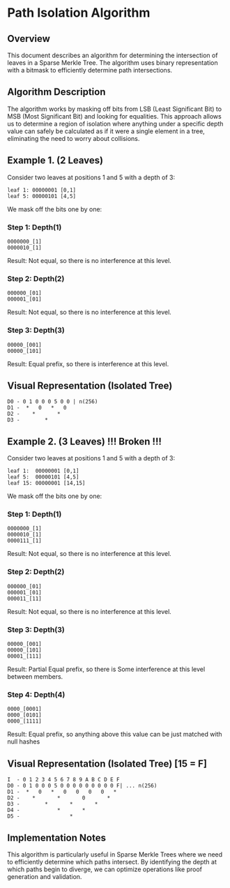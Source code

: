# Path Isolation Algorithm

## Overview

This document describes an algorithm for determining the intersection of leaves in a Sparse Merkle Tree. The algorithm uses binary representation with a bitmask to efficiently determine path intersections.

## Algorithm Description

The algorithm works by masking off bits from LSB (Least Significant Bit) to MSB (Most Significant Bit) and looking for equalities. This approach allows us to determine a region of isolation where anything under a specific depth value can safely be calculated as if it were a single element in a tree, eliminating the need to worry about collisions.

## Example 1. (2 Leaves)

Consider two leaves at positions 1 and 5 with a depth of 3:

```
leaf 1: 00000001 [0,1]
leaf 5: 00000101 [4,5]
```

We mask off the bits one by one:

### Step 1: Depth(1)
```
0000000_[1]
0000010_[1]
```
Result: Not equal, so there is no interference at this level.

### Step 2: Depth(2)
```
000000_[01]
000001_[01]
```
Result: Not equal, so there is no interference at this level.

### Step 3: Depth(3)
```
00000_[001]
00000_[101]
```
Result: Equal prefix, so there is interference at this level.

## Visual Representation (Isolated Tree)

```
D0 - 0 1 0 0 0 5 0 0 | n(256)
D1 -  *   0   *   0
D2 -    *       *
D3 -        *
```

## Example 2. (3 Leaves) !!! Broken !!!

Consider two leaves at positions 1 and 5 with a depth of 3:

```
leaf 1:  00000001 [0,1]
leaf 5:  00000101 [4,5]
leaf 15: 00000001 [14,15]
```

We mask off the bits one by one:

### Step 1: Depth(1)
```
0000000_[1]
0000010_[1]
0000111_[1]
```
Result: Not equal, so there is no interference at this level.

### Step 2: Depth(2)
```
000000_[01]
000001_[01]
000011_[11]
```
Result: Not equal, so there is no interference at this level.

### Step 3: Depth(3)
```
00000_[001]
00000_[101]
00001_[111]
```
Result: Partial Equal prefix, so there is Some interference at this level between members.

### Step 4: Depth(4)
```
0000_[0001]
0000_[0101]
0000_[1111]
```
Result: Equal prefix, so anything above this value can be just matched with null hashes

## Visual Representation (Isolated Tree) [15 = F]

```
I  - 0 1 2 3 4 5 6 7 8 9 A B C D E F
D0 - 0 1 0 0 0 5 0 0 0 0 0 0 0 0 0 F| ... n(256)
D1 -  *   0   *   0   0   0   0   *
D2 -    *       *       0       *
D3 -        *       *       *
D4 -            *       *
D5 -                *
```

## Implementation Notes

This algorithm is particularly useful in Sparse Merkle Trees where we need to efficiently determine which paths intersect. By identifying the depth at which paths begin to diverge, we can optimize operations like proof generation and validation.

